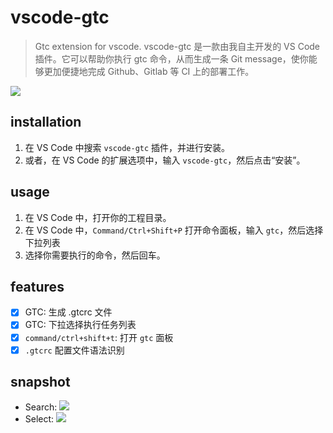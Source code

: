 # vscode-gtc
> Gtc extension for vscode.
> vscode-gtc 是一款由我自主开发的 VS Code 插件。它可以帮助你执行 gtc 命令，从而生成一条 Git message，使你能够更加便捷地完成 Github、Gitlab 等 CI 上的部署工作。

![](https://p.ipic.vip/fj3swd.png)

## installation
1. 在 VS Code 中搜索 `vscode-gtc` 插件，并进行安装。
2. 或者，在 VS Code 的扩展选项中，输入 `vscode-gtc`，然后点击“安装”。

## usage
1. 在 VS Code 中，打开你的工程目录。
2. 在 VS Code 中，`Command/Ctrl+Shift+P` 打开命令面板，输入 `gtc`，然后选择下拉列表
3. 选择你需要执行的命令，然后回车。

## features
- [x] GTC: 生成 .gtcrc 文件
- [x] GTC: 下拉选择执行任务列表
- [x] `command/ctrl+shift+t`: 打开 `gtc` 面板
- [x] `.gtcrc` 配置文件语法识别

## snapshot
- Search: ![](https://p.ipic.vip/dgyvbr.png)
- Select: ![](https://p.ipic.vip/dpngtl.png)

